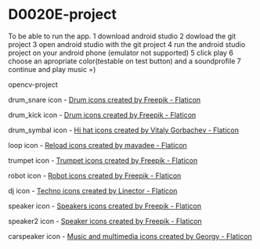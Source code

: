 # D0020E-project
To be able to run the app.
1 download android studio
2 dowload the git project
3 open android studio with the git project
4 run the android studio project on your android phone (emulator not supported)
5 click play
6 choose an apropriate color(testable on test button) and a soundprofile
7 continue and play music =)














opencv-project


drum_snare icon - <a href="https://www.flaticon.com/free-icons/drum" title="drum icons">Drum icons created by Freepik - Flaticon</a>

drum_kick icon - <a href="https://www.flaticon.com/free-icons/drum" title="drum icons">Drum icons created by Freepik - Flaticon</a>

drum_symbal icon - <a href="https://www.flaticon.com/free-icons/hi-hat" title="hi hat icons">Hi hat icons created by Vitaly Gorbachev - Flaticon</a>

loop icon - <a href="https://www.flaticon.com/free-icons/reload" title="reload icons">Reload icons created by mavadee - Flaticon</a>

trumpet icon - <a href="https://www.flaticon.com/free-icons/trumpet" title="trumpet icons">Trumpet icons created by Freepik - Flaticon</a>

robot icon - <a href="https://www.flaticon.com/free-icons/robot" title="robot icons">Robot icons created by Freepik - Flaticon</a>

dj icon - <a href="https://www.flaticon.com/free-icons/techno" title="techno icons">Techno icons created by Linector - Flaticon</a>

speaker icon - <a href="https://www.flaticon.com/free-icons/speakers" title="speakers icons">Speakers icons created by Freepik - Flaticon</a>

speaker2 icon - <a href="https://www.flaticon.com/free-icons/speaker" title="speaker icons">Speaker icons created by Freepik - Flaticon</a>

carspeaker icon - <a href="https://www.flaticon.com/free-icons/music-and-multimedia" title="music and multimedia icons">Music and multimedia icons created by Georgy - Flaticon</a>





